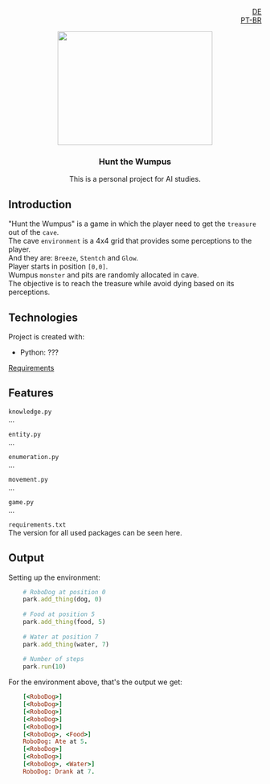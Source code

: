 <p align="right">
  <a>
    <img src="https://cdn-icons-png.flaticon.com/512/3909/3909219.png" width="14" height="14">
    <a href="link"> DE</a>
    <br>
    <img src="https://cdn-icons-png.flaticon.com/512/3909/3909370.png" width="14" height="14">
    <a href="link"> PT-BR</a>
  </a>
</p>

<p align="center">
  <a>
    <img src="https://external-preview.redd.it/89YLIhzlwSzVHq9ZKIgD4ySf8JHmQThqS9oJGCdo73w.jpg?auto=webp&s=a04778fdb64d396eec7800f18e0b97e6011a2df5" width="308" height="226">
  </a>
</p>

<h3 align="center">Hunt the Wumpus</h3>

<p align="center">
  This is a personal project for AI studies.
</p>

## Introduction
"Hunt the Wumpus" is a game in which the player need to get the ```treasure``` out of the ```cave```.<br>
The cave ```environment``` is a 4x4 grid that provides some perceptions to the player.<br>
And they are: ```Breeze```, ```Stentch``` and ```Glow```.<br>
Player starts in position ```[0,0]```.<br>
Wumpus ```monster``` and pits are randomly allocated in cave.<br>
The objective is to reach the treasure while avoid dying based on its perceptions.<br>


## Technologies
Project is created with:
* Python: ???

<a href="https://github.com/SavioCastellar/RoboDog/blob/main/requirements.txt">Requirements</a>

## Features
```knowledge.py```<br />
...

```entity.py```<br />
...

```enumeration.py```<br />
...

```movement.py```<br />
...

```game.py```<br />
...

```requirements.txt```<br />
The version for all used packages can be seen here.

## Output
Setting up the environment:

``` Ruby
    # RoboDog at position 0
    park.add_thing(dog, 0)
    
    # Food at position 5
    park.add_thing(food, 5)
    
    # Water at position 7
    park.add_thing(water, 7)
    
    # Number of steps
    park.run(10)
```

For the environment above, that's the output we get:

``` Ruby
    [<RoboDog>]
    [<RoboDog>]
    [<RoboDog>]
    [<RoboDog>]
    [<RoboDog>]
    [<RoboDog>, <Food>]
    RoboDog: Ate at 5.
    [<RoboDog>]
    [<RoboDog>]
    [<RoboDog>, <Water>]
    RoboDog: Drank at 7.
```
